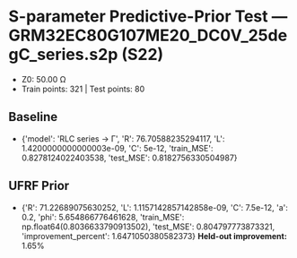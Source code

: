 # S-parameter Predictive-Prior Test — GRM32EC80G107ME20_DC0V_25degC_series.s2p (S22)
- Z0: 50.00 Ω
- Train points: 321  |  Test points: 80

## Baseline
- {'model': 'RLC series -> Γ', 'R': 76.70588235294117, 'L': 1.4200000000000003e-09, 'C': 5e-12, 'train_MSE': 0.8278124022403538, 'test_MSE': 0.8182756330504987}

## UFRF Prior
- {'R': 71.22689075630252, 'L': 1.1157142857142858e-09, 'C': 7.5e-12, 'a': 0.2, 'phi': 5.654866776461628, 'train_MSE': np.float64(0.8036633790913502), 'test_MSE': 0.804797773873321, 'improvement_percent': 1.6471050380582373}
**Held-out improvement:** 1.65%